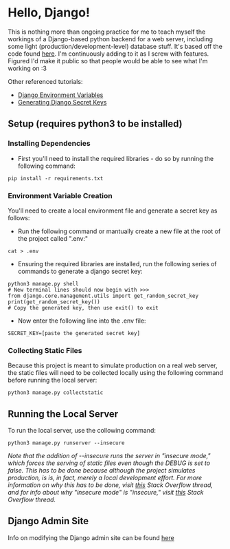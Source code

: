 # Hello, Django!

This is nothing more than ongoing practice for me to teach myself the workings of a Django-based python backend for a web server, including some light (production/development-level) database stuff. It's based off the code found [here](https://code.visualstudio.com/docs/python/tutorial-django). I'm continuously adding to it as I screw with features. Figured I'd make it public so that people would be able to see what I'm working on :3

Other referenced tutorials:

- [Django Environment Variables](https://codinggear.blog/django-environment-variables/)
- [Generating Django Secret Keys](https://codinggear.blog/django-generate-secret-key/)

## Setup (requires python3 to be installed)

### Installing Dependencies

- First you'll need to install the required libraries - do so by running the following command:

``` {.sh}
pip install -r requirements.txt
```

### Environment Variable Creation

You'll need to create a local environment file and generate a secret key as follows:

- Run the following command or mantually create a new file at the root of the project called ".env:"

```{.sh}
cat > .env
```

- Ensuring the required libraries are installed, run the following series of commands to generate a django secret key:

```{.sh}
python3 manage.py shell
# New terminal lines should now begin with >>> 
from django.core.management.utils import get_random_secret_key
print(get_random_secret_key())
# Copy the generated key, then use exit() to exit
```

- Now enter the following line into the .env file:

```{.py}
SECRET_KEY=[paste the generated secret key]
```

### Collecting Static Files

Because this project is meant to simulate production on a real web server, the static files will need to be collected locally using the following command before running the local server:

```{.sh}
python3 manage.py collectstatic
```

## Running the Local Server

To run the local server, use the collowing command:

```{.sh}
python3 manage.py runserver --insecure
```

_Note that the addition of --insecure runs the server in "insecure mode," which forces the serving of static files even though the DEBUG is set to false. This has to be done because although the project simulates production, is is, in fact, merely a local development effort. For more information on why this has to be done, visit [this](https://stackoverflow.com/questions/5836674/why-does-debug-false-setting-make-my-django-static-files-access-fail) Stack Overflow thread, and for info about why "insecure mode" is "insecure," visit [this](https://stackoverflow.com/questions/31097333/why-is-serving-static-files-insecure/31097709#31097709) Stack Overflow thread._

## Django Admin Site

Info on modifying the Django admin site can be found [here](https://docs.djangoproject.com/en/3.1/ref/contrib/admin/)
